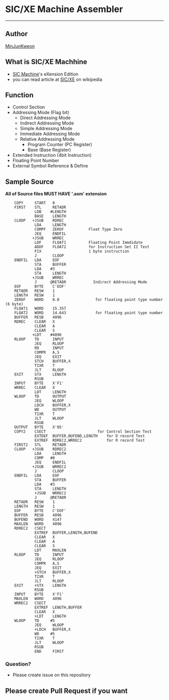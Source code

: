 # SIC/XE Machine Assembler
--------------------------

## Author
[MinJunKweon](http://github.com/MinJunKweon)

## What is SIC/XE Machhine
* [SIC Machine](https://en.wikipedia.org/wiki/Simplified_Instructional_Computer)'s eXension Edition
* you can read article at [SIC/XE](https://en.wikipedia.org/wiki/SIC/XE) on wikipedia

## Function
* Control Section
* Addressing Mode (Flag bit)
	* Direct Addressing Mode
	* Indirect Addressing Mode
	* Simple Addressing Mode
	* Immediate Addressing Mode
	* Relative Addressing Mode
		* Program Counter (PC Register)
		* Base	(Base Register)
* Extended Instruction (4bit Instruction)
* Floating Point Number
* External Symbol Reference & Define

## Sample Source
**All of Source files MUST HAVE '.asm' extension**
```
	COPY     START   0              
	FIRST    STL     RETADR            
	         LDB    #LENGTH             
	         BASE    LENGTH             
	CLOOP   +JSUB    RDREC              
	         LDA     LENGTH           
	         COMPF	 ZEROF			 Float Type Zero           
	         JEQ     ENDFIL              
	        +JSUB    WRREC
			 LDF	 FLOAT1			 Floating Point Immdidate
			 ADDF	 FLOAT2			 for Instruction Set II Test
			 FIX					 1 byte instruction
	         J       CLOOP 
	ENDFIL   LDA     EOF             
	         STA     BUFFER 
	         LDA    #3            
	         STA     LENGTH           
	        +JSUB    WRREC
	         J      @RETADR            Indirect Addressing Mode
	EOF      BYTE    C'EOF' 
	RETADR   RESW    1
	LENGTH   RESW    1
	ZEROF	 WORD	 0.0				for floating point type number (6 byte)
	FLOAT1	 WORD	 15.357
	FLOAT2	 WORD	 14.643				for floating point type number
	BUFFER   RESB    4096
	RDREC    CLEAR   X
	         CLEAR   A
	         CLEAR   S
	        +LDT    #4096
	RLOOP    TD      INPUT    
	         JEQ     RLOOP          
	         RD      INPUT
	         COMPR   A,S             
	         JEQ     EXIT       
	         STCH    BUFFER,X              
	         TIXR    T                          
	         JLT     RLOOP            
	EXIT     STX     LENGTH         
	         RSUB             
	INPUT    BYTE    X'F1'                
	WRREC    CLEAR   X         
	         LDT     LENGTH            
	WLOOP    TD      OUTPUT           
	         JEQ     WLOOP              
	         LDCH    BUFFER,X 
	         WD      OUTPUT
	         TIXR    T
	         JLT     WLOOP
	         RSUB
	OUTPUT   BYTE    X'05'
	COPY2	 CSECT						 for Control Section Test
			 EXTDEF	 BUFFER,BUFEND,LENGTH	 for D record Test
			 EXTREF	 RDREC2,WRREC2			 for R record Test
	FIRST2	 STL	 RETADR
	CLOOP	+JSUB	 RDREC2
			 LDA	 LENGTH
			 COMP	#0
			 JEQ	 ENDFIL
			+JSUB	 WRREC2
			 J		 CLOOP
	ENDFIL	 LDA	 EOF
			 STA	 BUFFER
			 LDA	#3
			 STA	 LENGTH
			 +JSUB	 WRREC2
			 J		@RETADR
	RETADR	 RESW	 1
	LENGTH	 RESW	 1
	EOF		 BYTE	 C'EOF'
	BUFFER	 RESB	 4096
	BUFEND	 WORD	 4147
	MAXLEN	 WORD	 4096
	RDREC2	 CSECT
			 EXTREF	 BUFFER,LENGTH,BUFEND
		 	 CLEAR	 X
			 CLEAR	 A
			 CLEAR	 S
			 LDT	 MAXLEN
	RLOOP	 TD		 INPUT
			 JEQ	 RLOOP
			 COMPR	 A,S
			 JEQ	 EXIT
			 +STCH	 BUFFER,X
			 TIXR	 T
			 JLT	 RLOOP
	EXIT	 +STX	 LENGTH
			 RSUB
	INPUT	 BYTE	 X'F1'
	MAXLEN	 WORD	 4096
	WRREC2	 CSECT
			 EXTREF	 LENGTH,BUFFER
			 CLEAR	 X
			 +LDT	 LENGTH
	WLOOP	 TD		#5
			 JEQ	 WLOOP
			 +LDCH	 BUFFER,X
			 WD		#5
			 TIXR	 T
			 JLT	 WLOOP
			 RSUB
			 END	 FIRST 
```

### Question?
* Please create issue on this repository

## Please create Pull Request if you want
